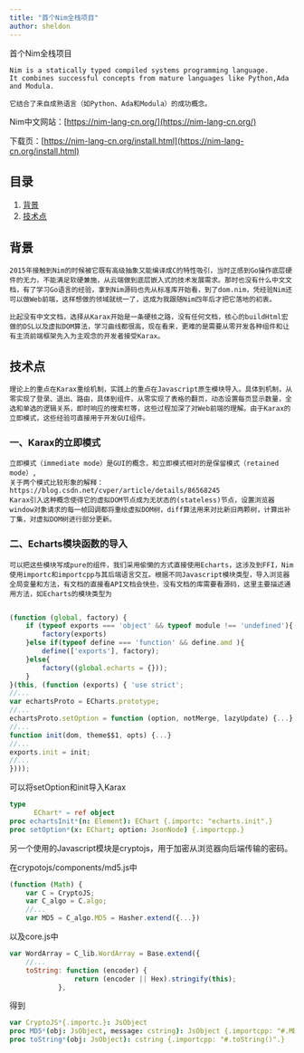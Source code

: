 ```yaml
---
title: "首个Nim全栈项目"
author: sheldon
---
```


首个Nim全栈项目


    Nim is a statically typed compiled systems programming language. 
    It combines successful concepts from mature languages like Python,Ada and Modula.

    它结合了来自成熟语言（如Python、Ada和Modula）的成功概念。

Nim中文网站：[https://nim-lang-cn.org/](https://nim-lang-cn.org/)

下载页：[https://nim-lang-cn.org/install.html](https://nim-lang-cn.org/install.html)

## 目录

1. [背景](#背景)
2. [技术点](#技术点)

## 背景
    2015年接触到Nim的时候被它既有高级抽象又能编译成C的特性吸引，当时正感到Go操作底层硬件的无力，不能满足软硬兼施，从云端做到底层嵌入式的技术发展需求。那时也没有什么中文文档，有了学习Go语言的经验，拿到Nim源码也先从标准库开始看，到了dom.nim，凭经验Nim还可以做Web前端，这样想做的领域就统一了，这成为我跟随Nim四年后才把它落地的初衷。

    比起没有中文文档，选择从Karax开始是一条硬核之路，没有任何文档，核心的buildHtml宏做的DSL以及虚拟DOM算法，学习曲线都很高，现在看来，更难的是需要从零开发各种组件和让有主流前端框架先入为主观念的开发者接受Karax。




## 技术点
    理论上的重点在Karax重绘机制，实践上的重点在Javascript原生模块导入。具体到机制，从零实现了登录、退出、路由，具体到组件，从零实现了表格的翻页，动态设置每页显示数量，全选和单选的逻辑关系，即时响应的搜索栏等，这些过程加深了对Web前端的理解。由于Karax的立即模式，这些经验可直接用于开发GUI组件。

### 一、Karax的立即模式
    立即模式（immediate mode）是GUI的概念，和立即模式相对的是保留模式（retained mode）,
    关于两个模式比较形象的解释：https://blog.csdn.net/cvper/article/details/86568245
    Karax引入这种概念使得它的虚拟DOM节点成为无状态的(stateless)节点，设置浏览器window对象请求的每一帧回调都将重绘虚拟DOM树，diff算法用来对比新旧两颗树，计算出补丁集，对虚拟DOM树进行部分更新。    


### 二、Echarts模块函数的导入
    可以把这些模块写成pure的组件，我们采用偷懒的方式直接使用Echarts，这涉及到FFI，Nim使用importc和importcpp与其后端语言交互。根据不同Javascript模块类型，导入浏览器全局变量和方法，有文档的直接看API文档会快些，没有文档的库需要看源码，这里主要描述通用方法，如Echarts的模块类型为

```javascript

(function (global, factory) {
    if (typeof exports === 'object' && typeof module !== 'undefined'){
        factory(exports) 
    }else if(typeof define === 'function' && define.amd ){
        define(['exports'], factory);
    }else{
        factory((global.echarts = {}));
    }
}(this, (function (exports) { 'use strict';
//...
var echartsProto = ECharts.prototype;
//...
echartsProto.setOption = function (option, notMerge, lazyUpdate) {...}
//...
function init(dom, theme$$1, opts) {...}
//...
exports.init = init;
//...
})));
```
可以将setOption和init导入Karax
```nim
type
      EChart* = ref object
proc echartsInit*(n: Element): EChart {.importc: "echarts.init".}
proc setOption*(x: EChart; option: JsonNode) {.importcpp.}
```

另一个使用的Javascript模块是cryptojs，用于加密从浏览器向后端传输的密码。

在crypotojs/components/md5.js中

```javascript
(function (Math) {
    var C = CryptoJS;
    var C_algo = C.algo;
    //...
    var MD5 = C_algo.MD5 = Hasher.extend({...})

```
以及core.js中
```javascript
var WordArray = C_lib.WordArray = Base.extend({
    //...
    toString: function (encoder) {
                return (encoder || Hex).stringify(this);
            },
```
得到
```nim
var CryptoJS*{.importc.}: JsObject
proc MD5*(obj: JsObject, message: cstring): JsObject {.importcpp: "#.MD5(#)".}
proc toString*(obj: JsObject): cstring {.importcpp: "#.toString()".}
```

